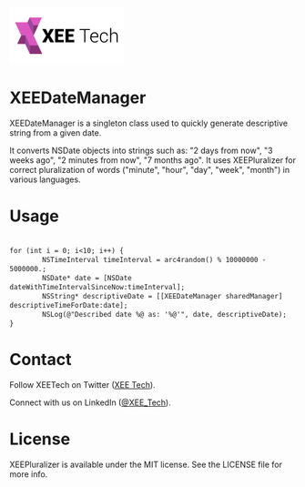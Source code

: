 <a href="https://xeetech.com">![Alt text](/images/xee_01.png)</a> 

XEEDateManager
==============

XEEDateManager is a singleton class used to quickly generate descriptive string from a given date.

It converts NSDate objects into strings such as: "2 days from now", "3 weeks ago", "2 minutes from now", "7 months ago".
It uses XEEPluralizer for correct pluralization of words ("minute", "hour", "day", "week", "month") in various languages.


Usage
==============

```objc

for (int i = 0; i<10; i++) {
        NSTimeInterval timeInterval = arc4random() % 10000000 - 5000000.;
        NSDate* date = [NSDate dateWithTimeIntervalSinceNow:timeInterval];
        NSString* descriptiveDate = [[XEEDateManager sharedManager] descriptiveTimeForDate:date];
        NSLog(@"Described date %@ as: '%@'", date, descriptiveDate);
}

```



Contact
================

Follow XEETech on Twitter (<a href="https://twitter.com/XEE_Tech">XEE Tech</a>).

Connect with us on LinkedIn (<a href="http://www.linkedin.com/company/xee-tech">@XEE_Tech</a>).


License
================
XEEPluralizer is available under the MIT license. See the LICENSE file for more info.
